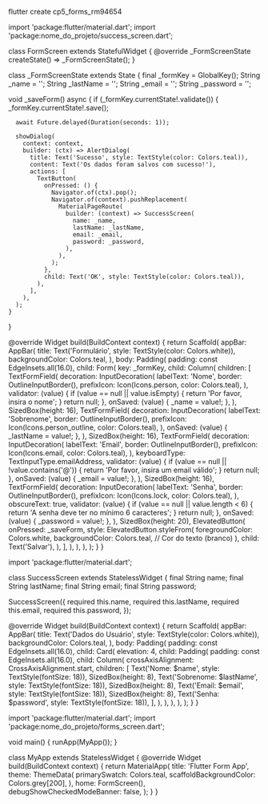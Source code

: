 flutter create cp5_forms_rm94654

import 'package:flutter/material.dart';
import 'package:nome_do_projeto/success_screen.dart';

class FormScreen extends StatefulWidget {
  @override
  _FormScreenState createState() => _FormScreenState();
}

class _FormScreenState extends State<FormScreen> {
  final _formKey = GlobalKey<FormState>();
  String _name = '';
  String _lastName = '';
  String _email = '';
  String _password = '';

  void _saveForm() async {
    if (_formKey.currentState!.validate()) {
      _formKey.currentState!.save();

      await Future.delayed(Duration(seconds: 1));

      showDialog(
        context: context,
        builder: (ctx) => AlertDialog(
          title: Text('Sucesso', style: TextStyle(color: Colors.teal)),
          content: Text('Os dados foram salvos com sucesso!'),
          actions: [
            TextButton(
              onPressed: () {
                Navigator.of(ctx).pop();
                Navigator.of(context).pushReplacement(
                  MaterialPageRoute(
                    builder: (context) => SuccessScreen(
                      name: _name,
                      lastName: _lastName,
                      email: _email,
                      password: _password,
                    ),
                  ),
                );
              },
              child: Text('OK', style: TextStyle(color: Colors.teal)),
            ),
          ],
        ),
      );
    }
  }

  @override
  Widget build(BuildContext context) {
    return Scaffold(
      appBar: AppBar(
        title: Text('Formulário', style: TextStyle(color: Colors.white)),
        backgroundColor: Colors.teal,
      ),
      body: Padding(
        padding: const EdgeInsets.all(16.0),
        child: Form(
          key: _formKey,
          child: Column(
            children: [
              TextFormField(
                decoration: InputDecoration(
                  labelText: 'Nome',
                  border: OutlineInputBorder(),
                  prefixIcon: Icon(Icons.person, color: Colors.teal),
                ),
                validator: (value) {
                  if (value == null || value.isEmpty) {
                    return 'Por favor, insira o nome';
                  }
                  return null;
                },
                onSaved: (value) {
                  _name = value!;
                },
              ),
              SizedBox(height: 16),
              TextFormField(
                decoration: InputDecoration(
                  labelText: 'Sobrenome',
                  border: OutlineInputBorder(),
                  prefixIcon: Icon(Icons.person_outline, color: Colors.teal),
                ),
                onSaved: (value) {
                  _lastName = value!;
                },
              ),
              SizedBox(height: 16),
              TextFormField(
                decoration: InputDecoration(
                  labelText: 'Email',
                  border: OutlineInputBorder(),
                  prefixIcon: Icon(Icons.email, color: Colors.teal),
                ),
                keyboardType: TextInputType.emailAddress,
                validator: (value) {
                  if (value == null || !value.contains('@')) {
                    return 'Por favor, insira um email válido';
                  }
                  return null;
                },
                onSaved: (value) {
                  _email = value!;
                },
              ),
              SizedBox(height: 16),
              TextFormField(
                decoration: InputDecoration(
                  labelText: 'Senha',
                  border: OutlineInputBorder(),
                  prefixIcon: Icon(Icons.lock, color: Colors.teal),
                ),
                obscureText: true,
                validator: (value) {
                  if (value == null || value.length < 6) {
                    return 'A senha deve ter no mínimo 6 caracteres';
                  }
                  return null;
                },
                onSaved: (value) {
                  _password = value!;
                },
              ),
              SizedBox(height: 20),
              ElevatedButton(
                onPressed: _saveForm,
                style: ElevatedButton.styleFrom(
                  foregroundColor: Colors.white,
                  backgroundColor: Colors.teal, // Cor do texto (branco)
                ),
                child: Text('Salvar'),
              ),
            ],
          ),
        ),
      ),
    );
  }
}






















import 'package:flutter/material.dart';

class SuccessScreen extends StatelessWidget {
  final String name;
  final String lastName;
  final String email;
  final String password;

  SuccessScreen({
    required this.name,
    required this.lastName,
    required this.email,
    required this.password,
  });

  @override
  Widget build(BuildContext context) {
    return Scaffold(
      appBar: AppBar(
        title: Text('Dados do Usuário', style: TextStyle(color: Colors.white)),
        backgroundColor: Colors.teal, 
      ),
      body: Padding(
        padding: const EdgeInsets.all(16.0),
        child: Card(
          elevation: 4,
          child: Padding(
            padding: const EdgeInsets.all(16.0),
            child: Column(
              crossAxisAlignment: CrossAxisAlignment.start,
              children: [
                Text('Nome: $name', style: TextStyle(fontSize: 18)),
                SizedBox(height: 8),
                Text('Sobrenome: $lastName', style: TextStyle(fontSize: 18)),
                SizedBox(height: 8),
                Text('Email: $email', style: TextStyle(fontSize: 18)),
                SizedBox(height: 8),
                Text('Senha: $password', style: TextStyle(fontSize: 18)),
              ],
            ),
          ),
        ),
      ),
    );
  }
}
























import 'package:flutter/material.dart';
import 'package:nome_do_projeto/forms_screen.dart';

void main() {
  runApp(MyApp());
}

class MyApp extends StatelessWidget {
  @override
  Widget build(BuildContext context) {
    return MaterialApp(
      title: 'Flutter Form App',
      theme: ThemeData(
        primarySwatch: Colors.teal,
        scaffoldBackgroundColor: Colors.grey[200],
      ),
      home: FormScreen(),
      debugShowCheckedModeBanner: false,
    );
  }
}
